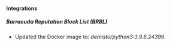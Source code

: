 #### Integrations
##### Barracuda Reputation Block List (BRBL)
- Updated the Docker image to: *demisto/python3:3.9.8.24399*.
